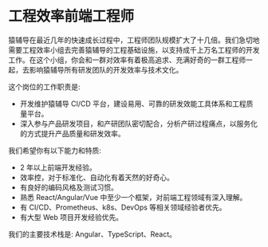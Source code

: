 # 工程效率前端工程师

猿辅导在最近几年的快速成长过程中，工程师团队规模扩大了十几倍。我们急切地需要工程效率小组去完善猿辅导的工程基础设施，以支持成千上万名工程师的开发工作。在这个小组，你会和一群对效率有着极高追求、充满好奇的一群工程师一起，去影响猿辅导所有研发团队的开发效率与技术文化。

这个岗位的工作职责是:

* 开发维护猿辅导 CI/CD 平台，建设易用、可靠的研发效能工具体系和工程质量平台。
* 深入参与产品研发项目，和产研团队密切配合，分析产研过程痛点，以服务化的方式提升产品质量和研发效率。

我们希望你有以下能力和特质:
* 2 年以上前端开发经验。
* 效率控，对于标准化、自动化有着天然的好奇心。
* 有良好的编码风格及测试习惯。
* 熟悉 React/Angular/Vue 中至少一个框架，对前端工程领域有深入理解。
* 有 CI/CD、Prometheus、k8s、DevOps 等相关领域经验者优先。
* 有大型 Web 项目开发经验优先。

我们的主要技术栈是: Angular、TypeScript、React。
